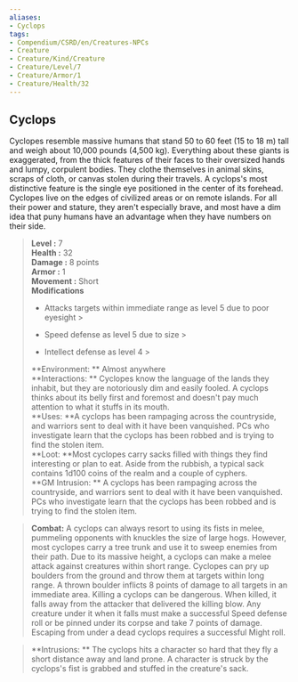 ```yaml
---
aliases:
- Cyclops
tags:
- Compendium/CSRD/en/Creatures-NPCs
- Creature
- Creature/Kind/Creature
- Creature/Level/7
- Creature/Armor/1
- Creature/Health/32
---
```


  
## Cyclops  
Cyclopes resemble massive humans that stand 50 to 60 feet (15 to 18 m) tall and weigh about 10,000 pounds (4,500 kg). Everything about these giants is exaggerated, from the thick features of their faces to their oversized hands and lumpy, corpulent bodies. They clothe themselves in animal skins, scraps of cloth, or canvas stolen during their travels. A cyclops's most distinctive feature is the single eye positioned in the center of its forehead. Cyclopes live on the edges of civilized areas or on remote islands. For all their power and stature, they aren't especially brave, and most have a dim idea that puny humans have an advantage when they have numbers on their side.  

  
> **Level :** 7  
> **Health :** 32  
> **Damage :** 8 points  
> **Armor :** 1  
> **Movement :** Short  
> **Modifications**  
>- Attacks targets within immediate range as level 5 due to poor eyesight >
>  
>- Speed defense as level 5 due to size >
>  
>- Intellect defense as level 4 >
>  
> **Environment: ** Almost anywhere  
> **Interactions: ** Cyclopes know the language of the lands they inhabit, but they are notoriously dim and easily fooled. A cyclops thinks about its belly first and foremost and doesn't pay much attention to what it stuffs in its mouth.  
> **Uses: **A cyclops has been rampaging across the countryside, and warriors sent to deal with it have been vanquished. PCs who investigate learn that the cyclops has been robbed and is trying to find the stolen item.  
> **Loot: **Most cyclopes carry sacks filled with things they find interesting or plan to eat. Aside from the rubbish, a typical sack contains 1d100 coins of the realm and a couple of cyphers.  
> **GM Intrusion: ** A cyclops has been rampaging across the countryside, and warriors sent to deal with it have been vanquished. PCs who investigate learn that the cyclops has been robbed and is trying to find the stolen item.  

> **Combat:** 
> A cyclops can always resort to using its fists in melee, pummeling opponents with knuckles the size of large hogs. However, most cyclopes carry a tree trunk and use it to sweep enemies from their path. Due to its massive height, a cyclops can make a melee attack against creatures within short range. 
Cyclopes can pry up boulders from the ground and throw them at targets within long range. A thrown boulder inflicts 8 points of damage to all targets in an immediate area. 
Killing a cyclops can be dangerous. When killed, it falls away from the attacker that delivered the killing blow. Any creature under it when it falls must make a successful Speed defense roll or be pinned under its corpse and take 7 points of damage. Escaping from under a dead cyclops requires a successful Might roll.  
  

> **Intrusions: ** 
> The cyclops hits a character so hard that they fly a short distance away and land prone. A character is struck by the cyclops's fist is grabbed and stuffed in the creature's sack.  
